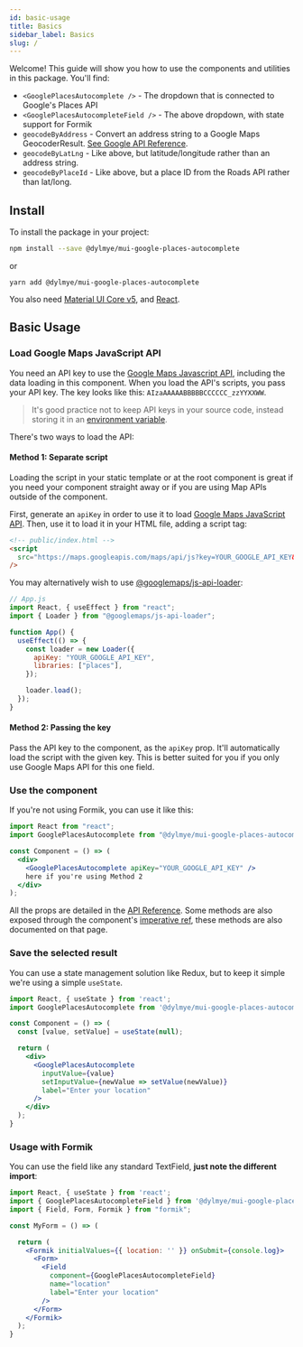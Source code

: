 ```yaml
---
id: basic-usage
title: Basics
sidebar_label: Basics
slug: /
---
```


Welcome! This guide will show you how to use the components and utilities in this package. You'll find:

- `<GooglePlacesAutocomplete />` - The dropdown that is connected to Google's Places API
- `<GooglePlacesAutocompleteField />` - The above dropdown, with state support for Formik
- `geocodeByAddress` - Convert an address string to a Google Maps GeocoderResult. [See Google API Reference](https://developers.google.com/maps/documentation/javascript/reference/geocoder#Geocoder).
- `geocodeByLatLng` - Like above, but latitude/longitude rather than an address string.
- `geocodeByPlaceId` - Like above, but a place ID from the Roads API rather than lat/long.

## Install

To install the package in your project:

```bash
npm install --save @dylmye/mui-google-places-autocomplete
```

or

```
yarn add @dylmye/mui-google-places-autocomplete
```

You also need [Material UI Core v5](https://mui.com/material-ui/getting-started/installation/), and [React](https://beta.reactjs.org/learn/start-a-new-react-project).

## Basic Usage

### Load Google Maps JavaScript API

You need an API key to use the [Google Maps Javascript API](https://developers.google.com/maps/documentation/javascript/cloud-setup#create), including the data loading in this component. When you load the API's scripts, you pass your API key. The key looks like this: `AIzaAAAAABBBBBCCCCCC_zzYYXXWW`.

> It's good practice not to keep API keys in your source code, instead storing it in an [environment variable](https://create-react-app.dev/docs/adding-custom-environment-variables/).

There's two ways to load the API:

#### Method 1: Separate script

Loading the script in your static template or at the root component is great if you need your component straight away or if you are using Map APIs outside of the component.

First, generate an `apiKey` in order to use it to load [Google Maps JavaScript API](https://developers.google.com/maps/documentation/javascript/). Then, use it to load it in your HTML file, adding a script tag:

```html
<!-- public/index.html -->
<script 
  src="https://maps.googleapis.com/maps/api/js?key=YOUR_GOOGLE_API_KEY&libraries=places"
/>
```

You may alternatively wish to use [@googlemaps/js-api-loader](https://github.com/googlemaps/js-api-loader):

```jsx
// App.js
import React, { useEffect } from "react";
import { Loader } from "@googlemaps/js-api-loader";

function App() {
  useEffect(() => {
    const loader = new Loader({
      apiKey: "YOUR_GOOGLE_API_KEY",
      libraries: ["places"],
    });

    loader.load();
  });
}
```

#### Method 2: Passing the key

Pass the API key to the component, as the `apiKey` prop. It'll automatically load the script with the given key. This is better suited for you if you only use Google Maps API for this one field.

### Use the component

If you're not using Formik, you can use it like this:

```jsx
import React from "react";
import GooglePlacesAutocomplete from "@dylmye/mui-google-places-autocomplete";

const Component = () => (
  <div>
    <GooglePlacesAutocomplete apiKey="YOUR_GOOGLE_API_KEY" />
    here if you're using Method 2
  </div>
);
```

All the props are detailed in the [API Reference](/docs/props). Some methods are also exposed through the component's [imperative ref](https://beta.reactjs.org/reference/react/useImperativeHandle#exposing-your-own-imperative-methods), these methods are also documented on that page.

### Save the selected result

You can use a state management solution like Redux, but to keep it simple we're using a simple `useState`.

```jsx
import React, { useState } from 'react';
import GooglePlacesAutocomplete from '@dylmye/mui-google-places-autocomplete';

const Component = () => (
  const [value, setValue] = useState(null);

  return (
    <div>
      <GooglePlacesAutocomplete
        inputValue={value}
        setInputValue={newValue => setValue(newValue)}
        label="Enter your location"
      />
    </div>
  );
}
```

### Usage with Formik

You can use the field like any standard TextField, **just note the different import**:

```jsx
import React, { useState } from 'react';
import { GooglePlacesAutocompleteField } from '@dylmye/mui-google-places-autocomplete';
import { Field, Form, Formik } from "formik";

const MyForm = () => (

  return (
    <Formik initialValues={{ location: '' }} onSubmit={console.log}>
      <Form>
        <Field
          component={GooglePlacesAutocompleteField}
          name="location"
          label="Enter your location"
        />
      </Form>
    </Formik>
  );
}
```
